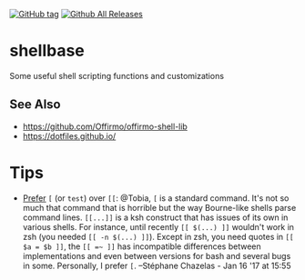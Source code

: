 [![GitHub tag](https://img.shields.io/github/tag/elifarley/shellbase.svg?maxAge=2592000)](https://github.com/elifarley/shellbase)
[![Github All Releases](https://img.shields.io/github/downloads/elifarley/shellbase/total.svg?maxAge=2592000)](https://github.com/elifarley/shellbase)

# shellbase
Some useful shell scripting functions and customizations

## See Also
- https://github.com/Offirmo/offirmo-shell-lib
- https://dotfiles.github.io/

# Tips
- [Prefer](https://unix.stackexchange.com/a/62883/46796) `[` (or `test`) over `[[`:
@Tobia, `[` is a standard command. It's not so much that command that is horrible but the way Bourne-like shells parse command lines. `[[...]]` is a ksh construct that has issues of its own in various shells. For instance, until recently `[[ $(...) ]]` wouldn't work in zsh (you needed `[[ -n $(...) ]]`). Except in zsh, you need quotes in `[[ $a = $b ]]`, the `[[ =~ ]]` has incompatible differences between implementations and even between versions for bash and several bugs in some. Personally, I prefer `[`.
–Stéphane Chazelas - Jan 16 '17 at 15:55
